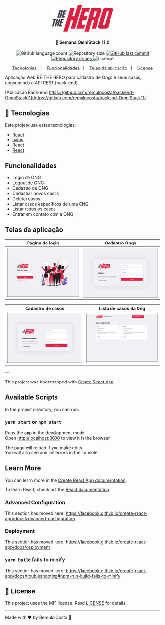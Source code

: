 <h1 align="center">
  <img alt="BE THE HERO" title="BE THE HERO" src=".github/logo.png" width="200px" />
</h1>

<h4 align="center">
 🚀 Semana OmniStack 11.0
</h4>

<p align="center">
  <img alt="GitHub language count" src="https://img.shields.io/github/languages/count/remulocosta/frontend-omnistack11">

  <img alt="Repository size" src="https://img.shields.io/github/repo-size/remulocosta/frontend-omnistack11">
  
  <a href="https://github.com/remulocosta/frontend-omnistack11/commits/master">
    <img alt="GitHub last commit" src="https://img.shields.io/github/last-commit/remulocosta/frontend-omnistack11">
  </a>

  <a href="https://github.com/remulocosta/frontend-omnistack11/issues">
    <img alt="Repository issues" src="https://img.shields.io/github/issues/remulocosta/frontend-omnistack11">
  </a>

  <img alt="License" src="https://img.shields.io/badge/license-MIT-brightgreen">
</p>

<p align="center">
  <a href="#rocket-tecnologias">Tecnologias</a>&nbsp;&nbsp;&nbsp;|&nbsp;&nbsp;&nbsp;
  <a href="#funcionalidades">Funcionalidades</a>&nbsp;&nbsp;&nbsp;|&nbsp;&nbsp;&nbsp;
  <a href="#telas-da-aplicacao">Telas da aplicação</a>&nbsp;&nbsp;&nbsp;|&nbsp;&nbsp;&nbsp;
  <a href="#memo-license">License</a>
</p>



Aplicação Web BE THE HERO para cadastro de Ongs e seus casos, consumindo a API REST (back-end). 

[Aplicação Back-end https://github.com/remulocosta/backend-OmniStack11](https://github.com/remulocosta/backend-OmniStack11)

## :rocket: Tecnologias

Este projeto usa estas tecnologias:

- [React](https://reactjs.org)
- [axios](https://github.com/axios/axios)
- [React](https://reactjs.org)
- [React](https://reactjs.org)

## Funcionalidades

- Login de ONG
- Logout de ONG
- Cadastro de ONG
- Cadastrar novos casos
- Deletar casos
- Listar casos específicos de uma ONG
- Listar todos os casos
- Entrar em contato com a ONG

## Telas da aplicação

Página de login | Cadastro Ongs 
--------- | ---------
<img alt="Login" title="Login" src=".github/01-login.png" width="500px" /> | <img alt="Cadastro Ongs" title="Cadastro Ongs" src=".github/02-cadastro-ongs.png" width="500px" />

Cadastro de casos | Lista de casos da Ong 
--------- | ---------
<img alt="Cadastro de casos" title="Cadastro de casos" src=".github/03-cadastro-de-casos.png" width="500px" /> | <img alt="Lista de casos da Ong" title="Lista de casos da Ong" src=".github/04-lista-de-casos.png" width="500px" />





--

This project was bootstrapped with [Create React App](https://github.com/facebook/create-react-app).

## Available Scripts

In the project directory, you can run:

### `yarn start` or `npm start`

Runs the app in the development mode.<br />
Open [http://localhost:3000](http://localhost:3000) to view it in the browser.

The page will reload if you make edits.<br />
You will also see any lint errors in the console.

## Learn More

You can learn more in the [Create React App documentation](https://facebook.github.io/create-react-app/docs/getting-started).

To learn React, check out the [React documentation](https://reactjs.org/).

### Advanced Configuration

This section has moved here: https://facebook.github.io/create-react-app/docs/advanced-configuration

### Deployment

This section has moved here: https://facebook.github.io/create-react-app/docs/deployment

### `yarn build` fails to minify

This section has moved here: https://facebook.github.io/create-react-app/docs/troubleshooting#npm-run-build-fails-to-minify


## :memo: License

This project uses the MIT license. Read [LICENSE](LICENSE.md) for details.

---

Made with ♥ by Remulo Costa :wave:
